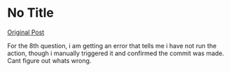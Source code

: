 # No Title

[Original Post](https://discourse.onlinedegree.iitm.ac.in/t/165959/279)

<p>For the 8th question, i am getting an error that tells me i have not run the action, though i manually triggered it and confirmed the commit was made. Cant figure out whats wrong.</p>